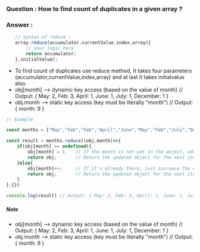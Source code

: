 <h3>Question : How to find count of duplicates in a given array ?</h3>

<h3>Answer :</h3>

<ul>

```js
// Syntax of reduce :
array.reduce(accumulator,currentValue,index,array){
    // your logic here
    return accumulator;
},initialValue);
```

<li>To find count of duplicates use reduce method, It takes four parameters (accumulator,currentValue,index,array) and at last it takes initialvalue also.</li>
<li>obj[month] -->  dynamic key access (based on the value of month) // Output: { May: 2, Feb: 3, April: 1, June: 1, July: 1, December: 1 }</li> 
<li>obj.month  -->  static key access (key must be literally "month") // Output: { month: 9 }</li>
</ul>


```js
// Example

const months = ["May","Feb","Feb","April","June","May","Feb","July","December"]

const result = months.reduce((obj,month)=>{
    if(obj[month] == undefined){
        obj[month] = 1    // If the month is not yet in the object, add it with count 1
        return obj;       // Return the updated object for the next iteration
    }else{
        obj[month]++;     // If it's already there, just increase the count by 1
        return obj;       // Return the updated object for the next iteration
    }
},{})

console.log(result) // Output: { May: 2, Feb: 3, April: 1, June: 1, July: 1, December: 1 }
```


<h5>Note</h5>
<ul>
<li>obj[month] -->  dynamic key access (based on the value of month) // Output: { May: 2, Feb: 3, April: 1, June: 1, July: 1, December: 1 }</li> 
<li>obj.month  -->  static key access (key must be literally "month") // Output: { month: 9 }</li>
</ul> 